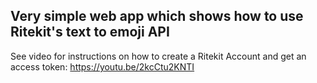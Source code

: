 ## Very simple web app which shows how to use Ritekit's text to emoji API

See video for instructions on how to create a Ritekit Account and get an access token: https://youtu.be/2kcCtu2KNTI
